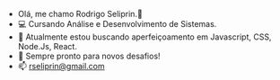 - Olá, me chamo Rodrigo Seliprin.👋
- 💻 Cursando Análise e Desenvolvimento de Sistemas.
- 🌱 Atualmente estou buscando aperfeiçoamento em Javascript, CSS, Node.Js, React.
- 💞️ Sempre pronto para novos desafios!
- 📫 rseliprin@gmail.com 

<!---
seliprinr/seliprinr is a ✨ special ✨ repository because its `README.md` (this file) appears on your GitHub profile.
You can click the Preview link to take a look at your changes.
--->
